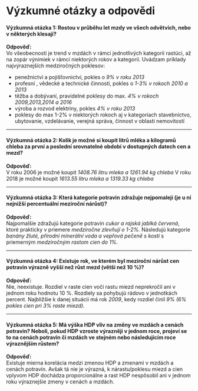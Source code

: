 # Výzkumné otázky a odpovědi

#### **Výzkumná otázka 1: Rostou v průběhu let mzdy ve všech odvětvích, nebo v některých klesají?**  
**Odpověď:**  
Vo všeobecnosti je trend v mzdách v rámci jednotlivých kategorii rastúci, až na zopár výnimiek v rámci niektorých rokov a kategorii. Uvádzam príklady najvýraznejších medziročných poklesov:

- penežnictví a pojišťovnictví, pokles o *9% v roku 2013*
- profesní , vědecké a technické činnosti, pokles o *1-3% v rokoch 2010 a 2013*
- těžba a dobývaní, pravidelné poklesy do max. *4% v rokoch 2009,2013,2014 a 2016*
- výroba a rozvod elektriny, pokles *4% v roku 2013*
- poklesy do max 1-2% v niektorých rokoch aj v kategoriach stavebníctvo, ubytovanie, vzdelávanie, verejná správa, činnost v oblasti nemovitostí

---

#### **Výzkumná otázka 2: Kolik je možné si koupit litrů mléka a kilogramů chleba za první a poslední srovnatelné období v dostupných datech cen a mezd?**  
**Odpověď:**  
V roku 2006 je možné koupit  *1408.76 litru mleka a 1261.94 kg chleba*
V roku  2018 je možné koupit *1613.55 litru mleka a 1319.33 kg chleba*

---

#### **Výzkumná otázka 3: Která kategorie potravin zdražuje nejpomaleji (je u ní nejnižší percentuální meziroční nárůst)?**  
**Odpověď:**  
Najpomalšie zdražujú kategorie potravin *cukor a rajská jablká červená*, ktoré prakticky v priemere *medziročne zlevňují o 1-2%.* 
Následujú kategorie *banány žluté, přírodní minerální voda a vepřová pečeně s kostí* s priemerným *medziročným rastom cien do 1%.*

---

#### **Výzkumná otázka 4: Existuje rok, ve kterém byl meziroční nárůst cen potravin výrazně vyšší než růst mezd (větší než 10 %)?**  
**Odpověď:**  
Nie, neexistuje. Rozdiel v raste cien voči rastu miezd neprekročil ani v jednom roku hodnotu 10 %. Rozdiely sa pohybujú rádovo v jednotkách percent. 
Najbližšie k danej situácii má rok *2009*, kedy rozdiel činil *9% (6% pokles cien pri 3% raste miezd).*

---

#### **Výzkumná otázka 5: Má výška HDP vliv na změny ve mzdách a cenách potravin? Neboli, pokud HDP vzroste výrazněji v jednom roce, projeví se to na cenách potravin či mzdách ve stejném nebo následujícím roce výraznějším růstem?**  
**Odpověď:**  
Existuje mierna korelácia medzi zmenou HDP a zmenami v mzdách a cenách potravín. Avšak tá nie je výrazná, k nárastu/poklesu miezd a cien vplyvom HDP dochádza proporcionálne a rast HDP nespôsobil ani v jednom roku výraznejšie zmeny v cenách a mzdách.

